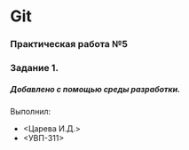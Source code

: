 # Git
### Практическая работа №5
### Задание 1.
##### Добавлено с помощью среды разработки.
Выполнил:
* <Царева И.Д.>
* <УВП-311>
